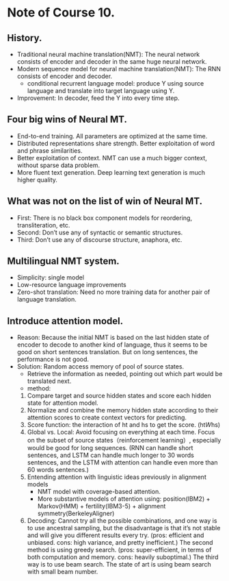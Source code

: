 # Note of Course 10.

## History.
- Traditional neural machine translation(NMT): The neural network consists of encoder and decoder in the same huge neural network.
- Modern sequence model for neural machine translation(NMT): The RNN consists of encoder and decoder.
	- conditional recurrent language model: produce Y using source language and translate into target language using Y.
- Improvement: In decoder, feed the Y into every time step.

## Four big wins of Neural MT.
- End-to-end training. All parameters are optimized at the same time.
- Distributed representations share strength. Better exploitation of word and phrase similarities.
- Better exploitation of context. NMT can use a much bigger context, without sparse data problem.
- More fluent text generation. Deep learning text generation is much higher quality.

## What was not on the list of win of Neural MT.
- First: There is no black box component models for reordering, transliteration, etc.
- Second: Don’t use any of syntactic or semantic structures.
- Third: Don’t use any of discourse structure, anaphora, etc.

## Multilingual NMT system.
- Simplicity: single model
- Low-resource language improvements
- Zero-shot translation: Need no more training data for another pair of language translation.

## Introduce attention model.
- Reason: Because the initial NMT is based on the last hidden state of encoder to decode to another kind of language, thus it seems to be good on short sentences translation. But on long sentences, the performance is not good.
- Solution: Random access memory of pool of source states.
	- Retrieve the information as needed, pointing out which part would be translated next.
	- method: 
	1. Compare target and source hidden states and score each hidden state for attention model.
	2. Normalize and combine the memory hidden state according to their attention scores to create context vectors for predicting.
	3. Score function: the interaction of ht and hs to get the score. (ht*W*hs)
	4. Global vs. Local: Avoid focusing on everything at each time. Focus on the subset of source states（reinforcement learning）, especially would be good for long sequences. (RNN can handle short sentences, and LSTM can handle much longer to 30 words sentences, and the LSTM with attention can handle even more than 60 words sentences.)
	5. Entending attention with linguistic ideas previously in alignment models
		- NMT model with coverage-based attention.
		- More substantive models of attention using: position(IBM2) + Markov(HMM) + fertility(IBM3-5) + alignment symmetry(BerkeleyAligner)
	6. Decoding: Cannot try all the possible combinations, and one way is to use ancestral sampling, but the disadvantage is that it’s not stable and will give you different results every try. (pros: efficient and unbiased. cons: high variance, and pretty inefficient.) The second method is using greedy search. (pros: super-efficient, in terms of both computation and memory. cons: heavily suboptimal.)
The third way is to use beam search.
	The state of art is using beam search with small beam number.